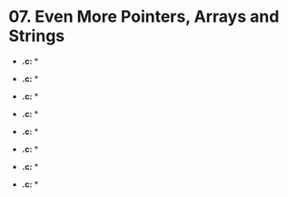 # 07. Even More Pointers, Arrays and Strings

* **.c:**
    * 

* **.c:**
    *

* **.c:**
    *

* **.c:**
    *

* **.c:**
    *

* **.c:**
    *

* **.c:**
    *

* **.c:**
    *
